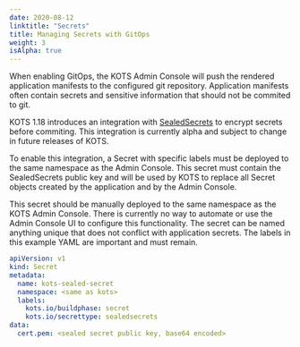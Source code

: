 ```yaml
---
date: 2020-08-12
linktitle: "Secrets"
title: Managing Secrets with GitOps
weight: 3
isAlpha: true
---
```


When enabling GitOps, the KOTS Admin Console will push the rendered application manifests to the configured git repository.
Application manifests often contain secrets and sensitive information that should not be commited to git.

KOTS 1.18 introduces an integration with [SealedSecrets](https://github.com/bitnami-labs/sealed-secrets) to encrypt secrets before commiting. 
This integration is currently alpha and subject to change in future releases of KOTS.

To enable this integration, a Secret with specific labels must be deployed to the same namespace as the Admin Console. 
This secret must contain the SealedSecrets public key and will be used by KOTS to replace all Secret objects created by the application and by the Admin Console.

This secret should be manually deployed to the same namespace as the KOTS Admin Console.
There is currently no way to automate or use the Admin Console UI to configure this functionality.
The secret can be named anything unique that does not conflict with application secrets. 
The labels in this example YAML are important and must remain.

```yaml
apiVersion: v1
kind: Secret
metadata:
  name: kots-sealed-secret
  namespace: <same as kots>
  labels:
    kots.io/buildphase: secret
    kots.io/secrettype: sealedsecrets
data:
  cert.pem: <sealed secret public key, base64 encoded>
```
